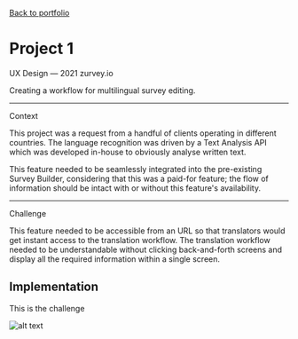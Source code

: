 <a href="/portfolio.html" class="back-link">Back to portfolio</a>

<h1>Project 1</h1>

<div class="article-intro">

<bb-tags>

UX Design — 2021 zurvey.io

</bb-tags>

<bb-intro>

Creating a workflow for multilingual survey editing.

</bb-intro>

---

<bb-tags>

Context

</bb-tags>

This project was a request from a handful of clients operating in different countries. The language recognition was driven by a Text Analysis API which was developed in-house to obviously analyse written text. 

This feature needed to be seamlessly integrated into the pre-existing Survey Builder, considering that this was a paid-for feature; the flow of information should be intact with or without this feature's availability.

---

<bb-tags>

Challenge

</bb-tags>

This feature needed to be accessible from an URL so that translators would get instant access to the translation workflow. The translation workflow needed to be understandable without clicking back-and-forth screens and display all the required information within a single screen.

</div>

## Implementation

This is the challenge

![alt text](/assets/img/zurvey-2.png)